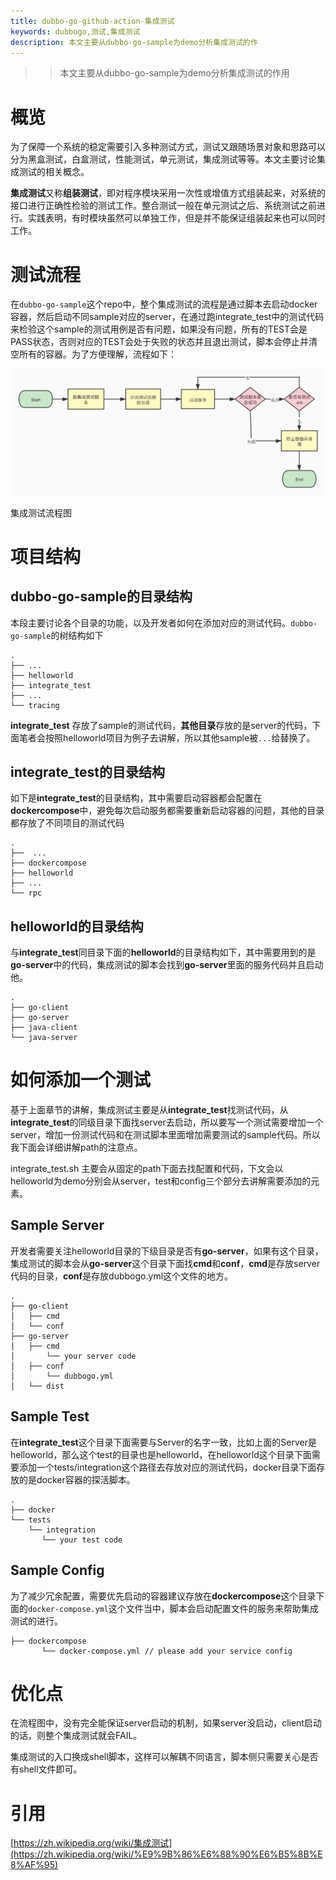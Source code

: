 ```yaml
---
title: dubbo-go-github-action-集成测试
keywords: dubbogo,测试,集成测试
description: 本文主要从dubbo-go-sample为demo分析集成测试的作
---
```


> > 本文主要从dubbo-go-sample为demo分析集成测试的作用

# **概览**

为了保障一个系统的稳定需要引入多种测试方式，测试又跟随场景对象和思路可以分为黑盒测试，白盒测试，性能测试，单元测试，集成测试等等。本文主要讨论集成测试的相关概念。

**集成测试**又称**组装测试**，即对程序模块采用一次性或增值方式组装起来，对系统的接口进行正确性检验的测试工作。整合测试一般在单元测试之后、系统测试之前进行。实践表明，有时模块虽然可以单独工作，但是并不能保证组装起来也可以同时工作。

# **测试流程**

在`dubbo-go-sample`这个repo中，整个集成测试的流程是通过脚本去启动docker容器，然后启动不同sample对应的server，在通过跑integrate_test中的测试代码来检验这个sample的测试用例是否有问题，如果没有问题，所有的TEST会是PASS状态，否则对应的TEST会处于失败的状态并且退出测试，脚本会停止并清空所有的容器。为了方便理解，流程如下：

[![test_flow](../../img/blog/dubbo-go-samples-action-集成测试.resources/test_flow.jpg)](../../img/blog/dubbo-go-samples-action-集成测试.resources/test_flow.jpg)

集成测试流程图

# **项目结构**

## **dubbo-go-sample的目录结构**

本段主要讨论各个目录的功能，以及开发者如何在添加对应的测试代码。`dubbo-go-sample`的树结构如下

```
.
├── ...
├── helloworld
├── integrate_test
├── ...
└── tracing

```

**integrate_test** 存放了sample的测试代码，**其他目录**存放的是server的代码，下面笔者会按照helloworld项目为例子去讲解，所以其他sample被`...`给替换了。

## **integrate_test的目录结构**

如下是**integrate_test**的目录结构，其中需要启动容器都会配置在**dockercompose**中，避免每次启动服务都需要重新启动容器的问题，其他的目录都存放了不同项目的测试代码

```
.
├──  ...
├── dockercompose
├── helloworld
├── ...
└── rpc
```

## **helloworld的目录结构**

与**integrate_test**同目录下面的**helloworld**的目录结构如下，其中需要用到的是**go-server**中的代码，集成测试的脚本会找到**go-server**里面的服务代码并且启动他。

```
.
├── go-client
├── go-server
├── java-client
└── java-server

```

# **如何添加一个测试**

基于上面章节的讲解，集成测试主要是从**integrate_test**找测试代码，从**integrate_test**的同级目录下面找server去启动，所以要写一个测试需要增加一个server，增加一份测试代码和在测试脚本里面增加需要测试的sample代码。所以我下面会详细讲解path的注意点。

integrate_test.sh 主要会从固定的path下面去找配置和代码，下文会以helloworld为demo分别会从server，test和config三个部分去讲解需要添加的元素。

## **Sample Server**

开发者需要关注helloworld目录的下级目录是否有**go-server**，如果有这个目录，集成测试的脚本会从**go-server**这个目录下面找**cmd**和**conf**，**cmd**是存放server代码的目录，**conf**是存放dubbogo.yml这个文件的地方。

```
.
├── go-client
│   ├── cmd
│   └── conf
├── go-server
│   ├── cmd
│       └── your server code
│   ├── conf
│       └── dubbogo.yml
│   └── dist
```

## **Sample Test**

在**integrate_test**这个目录下面需要与Server的名字一致，比如上面的Server是helloworld，那么这个test的目录也是helloworld，在helloworld这个目录下面需要添加一个tests/integration这个路径去存放对应的测试代码，docker目录下面存放的是docker容器的探活脚本。

```
.
├── docker
└── tests
    └── integration
       └── your test code
```

## **Sample Config**

为了减少冗余配置，需要优先启动的容器建议存放在**dockercompose**这个目录下面的`docker-compose.yml`这个文件当中，脚本会启动配置文件的服务来帮助集成测试的进行。

```
├── dockercompose
       └── docker-compose.yml // please add your service config
```

# 优化点

在流程图中，没有完全能保证server启动的机制，如果server没启动，client启动的话，则整个集成测试就会FAIL。

集成测试的入口换成shell脚本，这样可以解耦不同语言，脚本侧只需要关心是否有shell文件即可。

# 引用

[https://zh.wikipedia.org/wiki/集成测试](https://zh.wikipedia.org/wiki/%E9%9B%86%E6%88%90%E6%B5%8B%E8%AF%95)